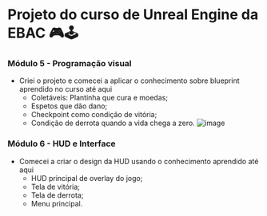 # Projeto do curso de Unreal Engine da EBAC 🎮🕹️

### Módulo 5 - Programação visual
- Criei o projeto e comecei a aplicar o conhecimento sobre blueprint aprendido no curso até aqui
  - Coletáveis: Plantinha que cura e moedas;
  - Espetos que dão dano;
  - Checkpoint como condição de vitória;
  - Condição de derrota quando a vida chega a zero.
![image](https://user-images.githubusercontent.com/66040089/214444165-8c4504ef-f571-4aa4-ac23-8020570d85fd.png)

### Módulo 6 - HUD e Interface
- Comecei a criar o design da HUD usando o conhecimento aprendido até aqui
  - HUD principal de overlay do jogo;
  - Tela de vitória;
  - Tela de derrota;
  - Menu principal.
